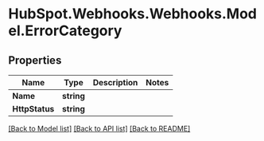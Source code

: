 # HubSpot.Webhooks.Webhooks.Model.ErrorCategory

## Properties

Name | Type | Description | Notes
------------ | ------------- | ------------- | -------------
**Name** | **string** |  | 
**HttpStatus** | **string** |  | 

[[Back to Model list]](../README.md#documentation-for-models) [[Back to API list]](../README.md#documentation-for-api-endpoints) [[Back to README]](../README.md)

